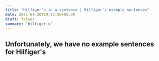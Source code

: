 ```yaml
---
title: "Hilfiger's in a sentence | Hilfiger's example sentences"
date: 2021-01-20T19:57:50+05:30
draft: falses
summary: "Hilfiger's"
---
```

## Unfortunately, we have no example sentences for Hilfiger's                 
